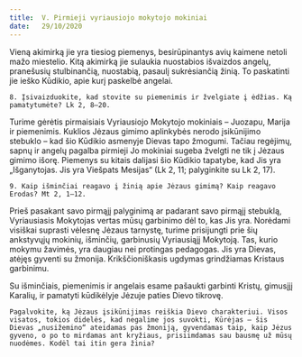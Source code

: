 ```yaml
---
title:  V. Pirmieji vyriausiojo mokytojo mokiniai
date:   29/10/2020
---
```


Vieną akimirką jie yra tiesiog piemenys, besirūpinantys avių kaimene netoli mažo miestelio. Kitą akimirką jie sulaukia nuostabios išvaizdos angelų, pranešusių stulbinančią, nuostabią, pasaulį sukrėsiančią žinią. To paskatinti jie ieško Kūdikio, apie kurį paskelbė angelai.

`8. Įsivaizduokite, kad stovite su piemenimis ir žvelgiate į ėdžias. Ką pamatytumėte? Lk 2, 8–20.`
														
Turime gėrėtis pirmaisiais Vyriausiojo Mokytojo mokiniais – Juozapu, Marija ir piemenimis. Kuklios Jėzaus gimimo aplinkybės nerodo įsikūnijimo stebuklo – kad šio Kūdikio asmenyje Dievas tapo žmogumi. Tačiau regėjimų, sapnų ir angelų pagalba pirmieji Jo mokiniai sugeba žvelgti ne tik į Jėzaus gimimo išorę. Piemenys su kitais dalijasi šio Kūdikio tapatybe, kad Jis yra „Išganytojas. Jis yra Viešpats Mesijas“ (Lk 2, 11; palyginkite su Lk 2, 17).

`9. Kaip išminčiai reagavo į žinią apie Jėzaus gimimą? Kaip reagavo Erodas? Mt 2, 1–12.`
														
Prieš pasakant savo pirmąjį palyginimą ar padarant savo pirmąjį stebuklą, Vyriausiasis Mokytojas vertas mūsų garbinimo dėl to, kas Jis yra. Norėdami visiškai suprasti vėlesnę Jėzaus tarnystę, turime prisijungti prie šių ankstyvųjų mokinių, išminčių, garbinusių Vyriausiąjį Mokytoją. Tas, kurio mokymu žavimės, yra daugiau nei protingas pedagogas. Jis yra Dievas, atėjęs gyventi su žmonija. Krikščioniškasis ugdymas grindžiamas Kristaus garbinimu.

Su išminčiais, piemenimis ir angelais esame pašaukti garbinti Kristų, gimusįjį Karalių, ir pamatyti kūdikėlyje Jėzuje paties Dievo tikrovę.

`Pagalvokite, ką Jėzaus įsikūnijimas reiškia Dievo charakteriui. Visos visatos, tokios didelės, kad negalime jos suvokti, Kūrėjas – šis Dievas „nusižemino“ ateidamas pas žmoniją, gyvendamas taip, kaip Jėzus gyveno, o po to mirdamas ant kryžiaus, prisiimdamas sau bausmę už mūsų nuodėmes. Kodėl tai itin gera žinia?`